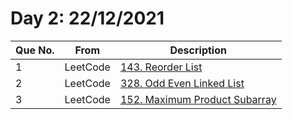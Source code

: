 # Day 2: 22/12/2021

| Que No. | From | Description |
| --- | --- | --- |
| 1 | LeetCode | [143. Reorder List](https://leetcode.com/problems/reorder-list/) |
| 2 | LeetCode | [328. Odd Even Linked List](https://leetcode.com/problems/odd-even-linked-list/) |
| 3 | LeetCode | [152. Maximum Product Subarray](https://leetcode.com/problems/maximum-product-subarray/) |
